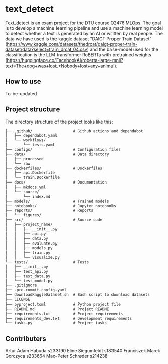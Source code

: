 # text_detect

Text_detect is an exam project for the DTU course 02476 MLOps.
The goal is to develop a machine learning pipeline and use a machine learning model to detect whether a text is generated by an AI or written by real people.
The data we have used is the kaggle dataset "DAIGT Proper Train Dataset" (https://www.kaggle.com/datasets/thedrcat/daigt-proper-train-dataset/data?select=train_drcat_04.csv) and the base-model used for the classification is the LLM transformer RoBERTa with pretrained weights (https://huggingface.co/FacebookAI/roberta-large-mnli?text=The+dog+was+lost.+Nobody+lost+any+animal). 

## How to use

To-be-updated

## Project structure

The directory structure of the project looks like this:
```txt
├── .github/                  # Github actions and dependabot
│   ├── dependabot.yaml
│   └── workflows/
│       └── tests.yaml
├── configs/                  # Configuration files
├── data/                     # Data directory
│   ├── processed
│   └── raw
├── dockerfiles/              # Dockerfiles
│   ├── api.Dockerfile
│   └── train.Dockerfile
├── docs/                     # Documentation
│   ├── mkdocs.yml
│   └── source/
│       └── index.md
├── models/                   # Trained models
├── notebooks/                # Jupyter notebooks
├── reports/                  # Reports
│   └── figures/
├── src/                      # Source code
│   ├── project_name/
│   │   ├── __init__.py
│   │   ├── api.py
│   │   ├── data.py
│   │   ├── evaluate.py
│   │   ├── models.py
│   │   ├── train.py
│   │   └── visualize.py
└── tests/                    # Tests
│   ├── __init__.py
│   ├── test_api.py
│   ├── test_data.py
│   └── test_model.py
├── .gitignore
├── .pre-commit-config.yaml
├── downloadKaggleDataset.sh  # Bash script to download datasets
├── LICENSE
├── pyproject.toml            # Python project file
├── README.md                 # Project README
├── requirements.txt          # Project requirements
├── requirements_dev.txt      # Development requirements
└── tasks.py                  # Project tasks
```

## Contributers

Artur Adam Habuda s233190
Eline Siegumfeldt s183540
Franciszek Marek Gorczyca s233664
Max-Peter Schrøder s214238
